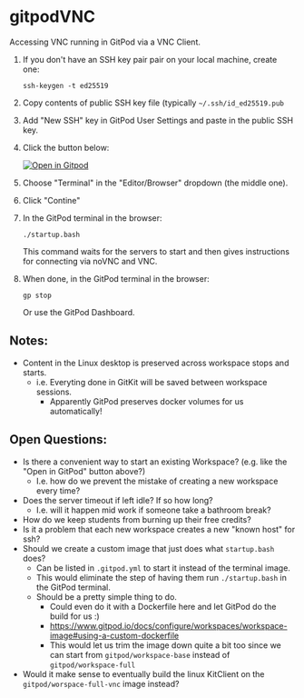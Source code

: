 # gitpodVNC

Accessing VNC running in GitPod via a VNC Client.

1. If you don't have an SSH key pair pair on your local machine, create one:
    ```
    ssh-keygen -t ed25519
    ```
2. Copy contents of public SSH key file (typically `~/.ssh/id_ed25519.pub`
3. Add "New SSH" key in GitPod User Settings and paste in the public SSH key.
4. Click the button below:

   [![Open in Gitpod](https://gitpod.io/button/open-in-gitpod.svg)](https://gitpod.io/#https://github.com/braughtg/gitpodVNC)

5. Choose "Terminal" in the "Editor/Browser" dropdown (the middle one).
6. Click "Contine"
7. In the GitPod terminal in the browser:
   ```
   ./startup.bash
   ```
   This command waits for the servers to start and then gives instructions for connecting via noVNC and VNC.
8. When done, in the GitPod terminal in the browser:
   ```
   gp stop
   ```
   Or use the GitPod Dashboard.

## Notes:
- Content in the Linux desktop is preserved across workspace stops and starts.
  - i.e. Everyting done in GitKit will be saved between workspace sessions.
    - Apparently GitPod preserves docker volumes for us automatically!
 
## Open Questions:
- Is there a convenient way to start an existing Workspace? (e.g. like the "Open in GitPod" button above?)
  - I.e. how do we prevent the mistake of creating a new workspace every time?
- Does the server timeout if left idle?  If so how long?
  - I.e. will it happen mid work if someone take a bathroom break?
- How do we keep students from burning up their free credits?
- Is it a problem that each new workspace creates a new "known host" for ssh?
- Should we create a custom image that just does what `startup.bash` does?
  - Can be listed in `.gitpod.yml` to start it instead of the terminal image. 
  - This would eliminate the step of having them run `./startup.bash` in the GitPod terminal.
  - Should be a pretty simple thing to do.
    - Could even do it with a Dockerfile here and let GitPod do the build for us :)
    - https://www.gitpod.io/docs/configure/workspaces/workspace-image#using-a-custom-dockerfile
    - This would let us trim the image down quite a bit too since we can start from `gitpod/workspace-base` instead of `gitpod/workspace-full`
- Would it make sense to eventually build the linux KitClient on the `gitpod/worspace-full-vnc` image instead?
